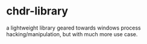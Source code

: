 # chdr-library
a lightweight library geared towards windows process hacking/manipulation, but with much more use case.

